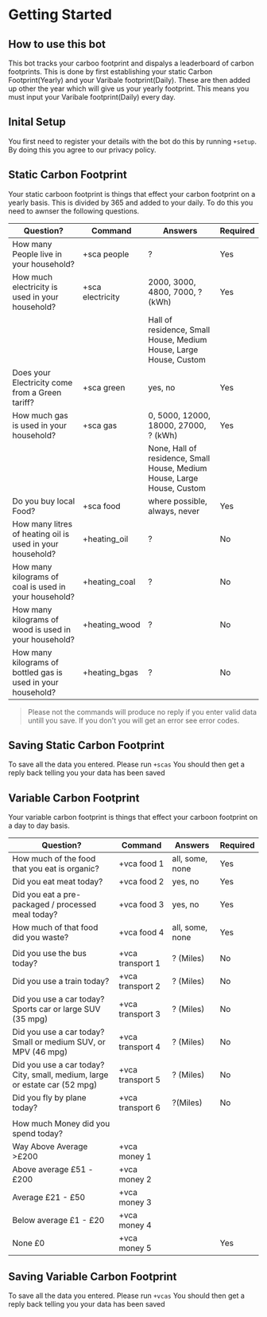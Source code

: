 # Getting Started

## How to use this bot

This bot tracks your carboo footprint and dispalys a leaderboard of carbon footprints. This is done by first establishing your static Carbon Footprint(Yearly) and your Varibale footprint(Daily). These are then added up other the year which will give us your yearly footprint. This means you must input your Varibale footprint(Daily) every day.

## Inital Setup

You first need to register your details with the bot do this by running `+setup`. By doing this you agree to our privacy policy. 

## Static Carbon Footprint 

Your static carboon footprint is things that effect your carbon footprint on a yearly basis. This is divided by 365 and added to your daily.
To do this you need to awnser the following questions. 

| Question?                                                    	| Command           	| Answers                                                                  	| Required 	|
|--------------------------------------------------------------	|-------------------	|--------------------------------------------------------------------------	|----------	|
| How many People live in your household?                      	| +sca people       	| ?                                                                        	| Yes      	|
| How much electricity is used in your household?               |  +sca electricity 	| 2000,              3000,        4800,          7000,       ? (kWh)       	| Yes     	|
|                                                              	|                   	| Hall of residence, Small House, Medium House, Large House, Custom        	|          	|
| Does your Electricity come from a Green tariff?              	| +sca green        	| yes, no                                                                  	| Yes      	|
| How much gas is used in your household?                     	|  +sca gas         	| 0,    5000,              12000,       18000,        27000,       ? (kWh) 	| Yes     	|
|                                                              	|                   	| None, Hall of residence, Small House, Medium House, Large House, Custom  	|          	|
| Do you buy local Food?                                       	| +sca food         	| where possible, always, never                                            	| Yes      	|
| How many litres of heating oil is used in your household?    	| +heating_oil      	| ?                                                                        	| No       	|
| How many kilograms of coal is used in your household?        	| +heating_coal     	| ?                                                                        	| No       	|
| How many kilograms of wood is used in your household?        	| +heating_wood     	| ?                                                                        	| No       	|
| How many kilograms of bottled gas is used in your household? 	| +heating_bgas     	| ?                                                                        	| No       	|

> Please not the commands will produce no reply if you enter valid data untill you save. If you don't you will get an error see error codes.

## Saving Static Carbon Footprint 

To save all the data you entered. Please run `+scas` You should then get a reply back telling you your data has been saved

## Variable Carbon Footprint

Your variable carbon footprint is things that effect your carboon footprint on a day to day basis. 

| Question?                                                                    	| Command          	| Answers         	| Required 	|
|------------------------------------------------------------------------------	|------------------	|-----------------	|----------	|
| How much of the   food that you eat is organic?                              	| +vca food 1      	| all, some, none 	| Yes      	|
| Did you eat meat today?                                                      	| +vca food 2      	| yes, no         	| Yes      	|
| Did you eat a pre-packaged / processed   meal today?                         	| +vca food 3      	| yes, no         	| Yes      	|
| How much of that food did you waste?                                         	| +vca food 4      	| all, some, none 	| Yes      	|
|                                                                              	|                  	|                 	|          	|
| Did you use the bus today?                                                   	| +vca transport 1 	| ? (Miles)       	| No       	|
| Did you use a train today?                                                   	| +vca transport 2 	| ? (Miles)       	| No       	|
| Did you use a car today? Sports car or   large SUV (35 mpg)                  	| +vca transport 3 	| ? (Miles)       	| No       	|
| Did you use a car today? Small or medium   SUV, or MPV (46 mpg)              	| +vca transport 4 	| ? (Miles)       	| No       	|
| Did you use a car today? City, small,   medium, large or estate car (52 mpg) 	| +vca transport 5 	| ? (Miles)       	| No       	|
| Did you fly by plane today?                                                  	| +vca transport 6 	| ?(Miles)        	| No       	|
|                                                                              	|                  	|                 	|          	|
| How much Money did you spend today?                                          	|                  	|                 	|          	|
| Way Above Average >£200                                                      	| +vca money 1     	|                 	|          	|
| Above average £51 -£200                                                      	| +vca money 2     	|                 	|          	|
| Average £21 - £50                                                            	| +vca money 3     	|                 	|          	|
| Below average £1 - £20                                                       	| +vca money 4     	|                 	|          	|
| None £0                                                                      	| +vca money 5     	|                 	| Yes      	|

## Saving Variable Carbon Footprint 

To save all the data you entered. Please run `+vcas` You should then get a reply back telling you your data has been saved
